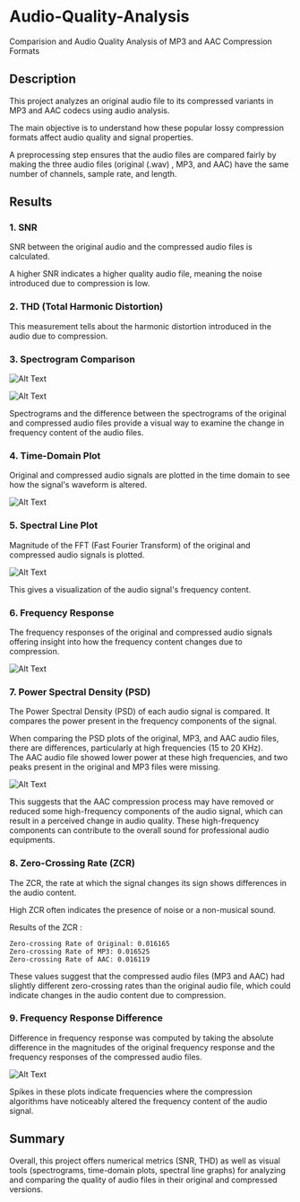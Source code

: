 # Audio-Quality-Analysis

Comparision and Audio Quality Analysis of MP3 and AAC Compression Formats

## Description

This project analyzes an original audio file to its compressed variants in MP3 and AAC codecs using audio analysis. 

The main objective is to understand how these popular lossy compression formats affect audio quality and signal properties.

A preprocessing step ensures that the audio files are compared fairly by making the three audio files (original (.wav) , MP3, and AAC) have the same number of channels, sample rate, and length. 

## Results 

### 1. SNR 

SNR between the original audio and the compressed audio files is calculated. 

A higher SNR indicates a higher quality audio file, meaning the noise introduced due to compression is low.

### 2. THD (Total Harmonic Distortion) 

This measurement tells about the harmonic distortion introduced in the audio due to compression.

### 3. Spectrogram Comparison

![Alt Text](Figures/Spectrogram_Comparision_aac.bmp)

![Alt Text](Figures/Spectrogram_Comparision_mp3.bmp)

Spectrograms and the difference between the spectrograms of the original and compressed audio files provide a visual way to examine the change in  frequency content of the audio files.   

### 4. Time-Domain Plot

Original and compressed audio signals are plotted in the time domain to see how the signal's waveform is altered. 

![Alt Text](Figures/Time_Domain_Plot.bmp)

### 5. Spectral Line Plot 

Magnitude of the FFT (Fast Fourier Transform) of the original and compressed audio signals is plotted. 

![Alt Text](Figures/Spectral_Line_Plot.bmp)

This gives a visualization of the audio signal's frequency content.

### 6. Frequency Response

The frequency responses of the original and compressed audio signals offering insight into how the frequency content changes due to compression.

![Alt Text](Figures/Frequency_Response.bmp)

### 7. Power Spectral Density (PSD)

The Power Spectral Density (PSD) of each audio signal is compared. It compares the power present in the frequency components of the signal.

When comparing the PSD plots of the original, MP3, and AAC audio files, there are differences, particularly at high frequencies (15 to 20 KHz).  
The AAC audio file showed lower power at these high frequencies, and two peaks present in the original and MP3 files were missing. 

![Alt Text](Figures/Power_Spectral_Density.bmp)

This suggests that the AAC compression process may have removed or reduced some high-frequency components of the audio signal, which can result in a perceived change in audio quality. These high-frequency components can contribute to the overall sound for professional audio equipments.  

### 8. Zero-Crossing Rate (ZCR)

The ZCR, the rate at which the signal changes its sign shows differences in the audio content. 

High ZCR often indicates the presence of noise or a non-musical sound. 

Results of the ZCR : 
   
    Zero-crossing Rate of Original: 0.016165
    Zero-crossing Rate of MP3: 0.016525
    Zero-crossing Rate of AAC: 0.016119

These values suggest that the compressed audio files (MP3 and AAC) had slightly different zero-crossing rates than the original audio file, which could indicate changes in the audio content due to compression.

### 9. Frequency Response Difference 

Difference in frequency response was computed by taking the absolute difference in the magnitudes of the original frequency response and the frequency responses of the compressed audio files.

![Alt Text](Figures/Difference_in_Frequency_Response.bmp)

Spikes in these plots indicate frequencies where the compression algorithms have noticeably altered the frequency content of the audio signal.

## Summary 

Overall, this project offers numerical metrics (SNR, THD) as well as visual tools (spectrograms, time-domain plots, spectral line graphs) for analyzing and comparing the quality of audio files in their original and compressed versions.

